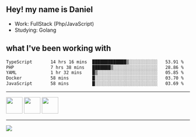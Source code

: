 ## Hey! my name is Daniel

- Work: FullStack (Php/JavaScript)
- Studying: Golang

## what I've been working with
<!--START_SECTION:waka-->

```txt
TypeScript       14 hrs 16 mins  █████████████▒░░░░░░░░░░░   53.91 %
PHP              7 hrs 38 mins   ███████▒░░░░░░░░░░░░░░░░░   28.86 %
YAML             1 hr 32 mins    █▒░░░░░░░░░░░░░░░░░░░░░░░   05.85 %
Docker           58 mins         █░░░░░░░░░░░░░░░░░░░░░░░░   03.70 %
JavaScript       58 mins         █░░░░░░░░░░░░░░░░░░░░░░░░   03.69 %
```

<!--END_SECTION:waka-->
    

<hr>
<div>
    <img height="45" src="https://img.icons8.com/color/48/000000/nodejs.png"/>
    <img height="45" src="https://www.vectorlogo.zone/logos/golang/golang-ar21.svg">
    <img height="45" src="https://www.vectorlogo.zone/logos/nestjs/nestjs-icon.svg">
</div>
<hr>
<div>
    <a href="https://www.linkedin.com/in/daniel-lucas-bb7b82193/" target="_blank">
        <img src="https://img.shields.io/badge/LinkedIn-0077B5?style=for-the-badge&logo=linkedin&logoColor=white">
    </a>
</div>
